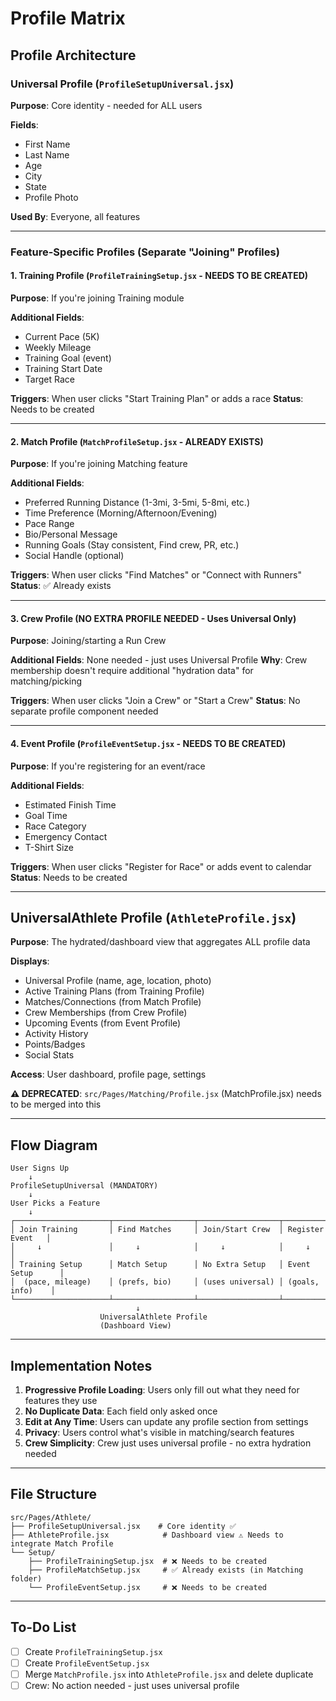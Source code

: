 # Profile Matrix

## Profile Architecture

### Universal Profile (`ProfileSetupUniversal.jsx`)
**Purpose**: Core identity - needed for ALL users

**Fields**:
- First Name
- Last Name
- Age
- City
- State
- Profile Photo

**Used By**: Everyone, all features

---

### Feature-Specific Profiles (Separate "Joining" Profiles)

#### 1. **Training Profile** (`ProfileTrainingSetup.jsx` - NEEDS TO BE CREATED)
**Purpose**: If you're joining Training module

**Additional Fields**:
- Current Pace (5K)
- Weekly Mileage
- Training Goal (event)
- Training Start Date
- Target Race

**Triggers**: When user clicks "Start Training Plan" or adds a race
**Status**: Needs to be created

---

#### 2. **Match Profile** (`MatchProfileSetup.jsx` - ALREADY EXISTS)
**Purpose**: If you're joining Matching feature

**Additional Fields**:
- Preferred Running Distance (1-3mi, 3-5mi, 5-8mi, etc.)
- Time Preference (Morning/Afternoon/Evening)
- Pace Range
- Bio/Personal Message
- Running Goals (Stay consistent, Find crew, PR, etc.)
- Social Handle (optional)

**Triggers**: When user clicks "Find Matches" or "Connect with Runners"
**Status**: ✅ Already exists

---

#### 3. **Crew Profile** (NO EXTRA PROFILE NEEDED - Uses Universal Only)
**Purpose**: Joining/starting a Run Crew

**Additional Fields**: None needed - just uses Universal Profile
**Why**: Crew membership doesn't require additional "hydration data" for matching/picking

**Triggers**: When user clicks "Join a Crew" or "Start a Crew"
**Status**: No separate profile component needed

---

#### 4. **Event Profile** (`ProfileEventSetup.jsx` - NEEDS TO BE CREATED)
**Purpose**: If you're registering for an event/race

**Additional Fields**:
- Estimated Finish Time
- Goal Time
- Race Category
- Emergency Contact
- T-Shirt Size

**Triggers**: When user clicks "Register for Race" or adds event to calendar
**Status**: Needs to be created

---

## UniversalAthlete Profile (`AthleteProfile.jsx`)

**Purpose**: The hydrated/dashboard view that aggregates ALL profile data

**Displays**:
- Universal Profile (name, age, location, photo)
- Active Training Plans (from Training Profile)
- Matches/Connections (from Match Profile)
- Crew Memberships (from Crew Profile)
- Upcoming Events (from Event Profile)
- Activity History
- Points/Badges
- Social Stats

**Access**: User dashboard, profile page, settings

**⚠️ DEPRECATED**: `src/Pages/Matching/Profile.jsx` (MatchProfile.jsx) needs to be merged into this

---

## Flow Diagram

```
User Signs Up
    ↓
ProfileSetupUniversal (MANDATORY)
    ↓
User Picks a Feature
    ↓
┌─────────────────────┬──────────────────┬──────────────────┬──────────────────┐
│ Join Training       │ Find Matches     │ Join/Start Crew  │ Register Event   │
│     ↓               │     ↓            │     ↓            │     ↓            │
│ Training Setup      │ Match Setup      │ No Extra Setup   │ Event Setup      │
│  (pace, mileage)    │ (prefs, bio)     │ (uses universal) │ (goals, info)    │
└─────────────────────┴──────────────────┴──────────────────┴──────────────────┘
                            ↓
                    UniversalAthlete Profile
                    (Dashboard View)
```

---

## Implementation Notes

1. **Progressive Profile Loading**: Users only fill out what they need for features they use
2. **No Duplicate Data**: Each field only asked once
3. **Edit at Any Time**: Users can update any profile section from settings
4. **Privacy**: Users control what's visible in matching/search features
5. **Crew Simplicity**: Crew just uses universal profile - no extra hydration needed

---

## File Structure

```
src/Pages/Athlete/
├── ProfileSetupUniversal.jsx    # Core identity ✅
├── AthleteProfile.jsx            # Dashboard view ⚠️ Needs to integrate Match Profile
└── Setup/
    ├── ProfileTrainingSetup.jsx  # ❌ Needs to be created
    ├── ProfileMatchSetup.jsx     # ✅ Already exists (in Matching folder)
    └── ProfileEventSetup.jsx     # ❌ Needs to be created
```

---

## To-Do List

- [ ] Create `ProfileTrainingSetup.jsx`
- [ ] Create `ProfileEventSetup.jsx`
- [ ] Merge `MatchProfile.jsx` into `AthleteProfile.jsx` and delete duplicate
- [ ] Crew: No action needed - just uses universal profile
